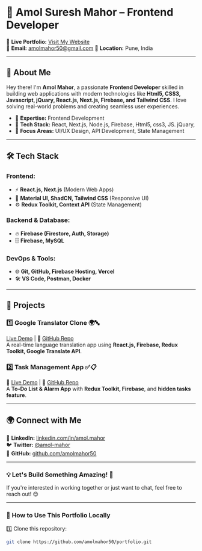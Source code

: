 # 🚀 Amol Suresh Mahor – Frontend Developer  

🔗 **Live Portfolio:** [Visit My Website](https://amolmahor50.github.io/Portfolio/)  
📩 **Email:** amolmahor50@gmail.com
📍 **Location:** Pune, India

---

## 👋 About Me  

Hey there! I'm **Amol Mahor**, a passionate **Frontend Developer** skilled in building web applications with modern technologies like **Html5, CSS3, Javascript, jQuary, React.js, Next.js, Firebase, and Tailwind CSS**. I love solving real-world problems and creating seamless user experiences.  

- 🔹 **Expertise:** Frontend Development  
- 🔹 **Tech Stack:** React, Next.js, Node.js, Firebase, Html5, css3, JS. jQuary,
- 🔹 **Focus Areas:** UI/UX Design, API Development, State Management  

---

## 🛠️ Tech Stack  

### **Frontend:**  
- ⚡ **React.js, Next.js** (Modern Web Apps)  
- 🎨 **Material UI, ShadCN, Tailwind CSS** (Responsive UI)  
- ⚙ **Redux Toolkit, Context API** (State Management)  

### **Backend & Database:**  
- 🔥 **Firebase (Firestore, Auth, Storage)**  
- 🗄️ **Firebase, MySQL**  

### **DevOps & Tools:**  
- 🌐 **Git, GitHub, Firebase Hosting, Vercel**  
- 🛠 **VS Code, Postman, Docker**  

---

## 📌 Projects  

### 1️⃣ **Google Translator Clone** 🌍🔤  
 [Live Demo](https://translator-6e33c.web.app/) | 📂 [GitHub Repo](https://github.com/amolmahor50/Google-Translator)  
A real-time language translation app using **React.js, Firebase, Redux Toolkit, Google Translate API**.  

### 2️⃣ **Task Management App** ✅📋  
🔗 [Live Demo](https://todo-management-fd3af.web.app/) | 📂 [GitHub Repo](https://github.com/amolmahor50/todo_management)  
A **To-Do List & Alarm App** with **Redux Toolkit, Firebase**, and **hidden tasks feature**.  

---

## 🌍 Connect with Me  

💼 **LinkedIn:** [linkedin.com/in/amol.mahor](https://www.linkedin.com/in/amol-mahor-a57a87202)  
🐦 **Twitter:** [@amol-mahor](https://twitter.com/yourhandle)  
📂 **GitHub:** [github.com/amolmahor50](https://github.com/amolmahor50)  

---

### 💡 **Let's Build Something Amazing! 🚀**  
If you're interested in working together or just want to chat, feel free to reach out! 😊  

---

### 📌 **How to Use This Portfolio Locally**  
1️⃣ Clone this repository:  
```sh
git clone https://github.com/amolmahor50/portfolio.git
